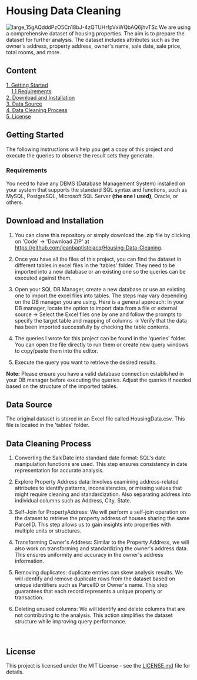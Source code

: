 # Housing Data Cleaning
![large_15gAQdddPzO5Cn18bJ-4zQTUHrfpVxWQbAQ6jhvTSc](https://github.com/jeanbaptistejacq/Housing-Data-Cleaning/assets/80902643/50105cf1-76f8-4e23-bf69-244d25cae4d0)
We are using a comprehensive dataset of housing properties. The aim is to prepare the dataset for further analysis. The dataset includes attributes such as the owner's address, property address, owner's name, sale date, sale price, total rooms, and more.

## Content

[1. Getting Started](#getting-started)  
&emsp;[1.1 Requirements](#requirements)  
[2. Download and Installation](#download-and-installation)  
[3. Data Source](#data-source)  
[4. Data Cleaning Process](#data-cleaning-process)  
[5. License](#license)  

## Getting Started

The following instructions will help you get a copy of this project and execute the queries to observe the result sets they generate.

### Requirements

You need to have any DBMS (Database Management System) installed on your system that supports the standard SQL syntax and functions, such as MySQL, PostgreSQL, Microsoft SQL Server **(the one I used)**, Oracle, or others.

## Download and Installation

1. You can clone this repository or simply download the .zip file by clicking on 'Code' -> 'Download ZIP' at <https://github.com/jeanbaptistejacq/Housing-Data-Cleaning>.

2. Once you have all the files of this project, you can find the dataset in different tables in excel files in the 'tables' folder. They need to be imported into a new database or an existing one so the queries can be executed against them.

3. Open your SQL DB Manager, create a new database or use an existing one to import the excel files into tables. The steps may vary depending on the DB manager you are using. Here is a general approach: In your DB manager, locate the option to import data from a file or external source ->
Select the Excel files one by one and follow the prompts to specify the target table and mapping of columns ->
Verify that the data has been imported successfully by checking the table contents.

4. The queries I wrote for this project can be found in the 'queries' folder. You can open the file directly to run them or create new query windows to copy/paste them into the editor.  

5. Execute the query you want to retrieve the desired results.  

**Note:** Please ensure you have a valid database connection established in your DB manager before executing the queries. Adjust the queries if needed based on the structure of the imported tables.

## Data Source

The original dataset is stored in an Excel file called HousingData.csv. This file is located in the 'tables' folder.

## Data Cleaning Process

1. Converting the SaleDate into standard date format: SQL's date manipulation functions are used. This step ensures consistency in date representation for accurate analysis.

2. Explore Property Address data: Involves examining address-related attributes to identify patterns, inconsistencies, or missing values that might require cleaning and standardization. Also separating address into individual columns such as Address, City, State.

3. Self-Join for PropertyAddress: We will perform a self-join operation on the dataset to retrieve the property address of houses sharing the same ParcelID. This step allows us to gain insights into properties with multiple units or structures.

4. Transforming Owner's Address: Similar to the Property Address, we will also work on transforming and standardizing the owner's address data. This ensures uniformity and accuracy in the owner's address information.

6. Removing duplicates: duplicate entries can skew analysis results. We will identify and remove duplicate rows from the dataset based on unique identifiers such as ParcelID or Owner's name. This step guarantees that each record represents a unique property or transaction.

7. Deleting unused columns: We will identify and delete columns that are not contributing to the analysis. This action simplifies the dataset structure while improving query performance.

</br>

## License

This project is licensed under the MIT License - see the [LICENSE.md](LICENSE) file for details.

